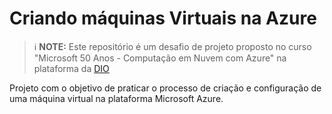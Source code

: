 # Criando máquinas Virtuais na Azure

 > ℹ️ **NOTE:**  Este repositório é um desafio de projeto proposto no curso "Microsoft 50 Anos - Computação em Nuvem com Azure" na plataforma da [DIO](https://dio.me)

Projeto com o objetivo de praticar o processo de criação e configuração de uma máquina virtual na plataforma Microsoft Azure.
